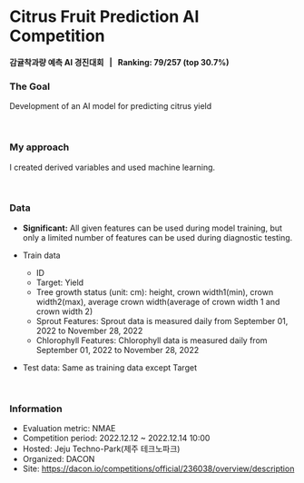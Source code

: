 # Citrus Fruit Prediction AI Competition
**감귤착과량 예측 AI 경진대회 &nbsp; | &nbsp; Ranking: 79/257 (top 30.7%)**

### The Goal
Development of an AI model for predicting citrus yield

<br/>

### My approach
I created derived variables and used machine learning.

<br/>

### Data
- **Significant:** All given features can be used during model training, but only a limited number of features can be used during diagnostic testing.

- Train data
  - ID
  - Target: Yield
  - Tree growth status (unit: cm): height, crown width1(min), crown width2(max), average crown width(average of crown width 1 and crown width 2)
  - Sprout Features: Sprout data is measured daily from September 01, 2022 to November 28, 2022
  - Chlorophyll Features: Chlorophyll data is measured daily from September 01, 2022 to November 28, 2022

- Test data: Same as training data except Target

<br/>

### Information
- Evaluation metric: NMAE
- Competition period: 2022.12.12 ~ 2022.12.14 10:00
- Hosted: Jeju Techno-Park(제주 테크노파크)
- Organized: DACON
- Site: https://dacon.io/competitions/official/236038/overview/description
